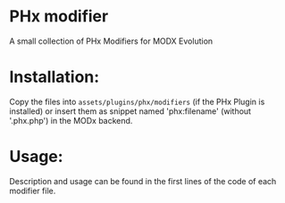 PHx modifier
================================================================================

A small collection of PHx Modifiers for MODX Evolution


Installation:
================================================================================
Copy the files into `assets/plugins/phx/modifiers` (if the PHx Plugin is 
installed) or insert them as snippet named 'phx:filename' (without '.phx.php') 
in the MODx backend.


Usage:
================================================================================
Description and usage can be found in the first lines of the code of each modifier file.